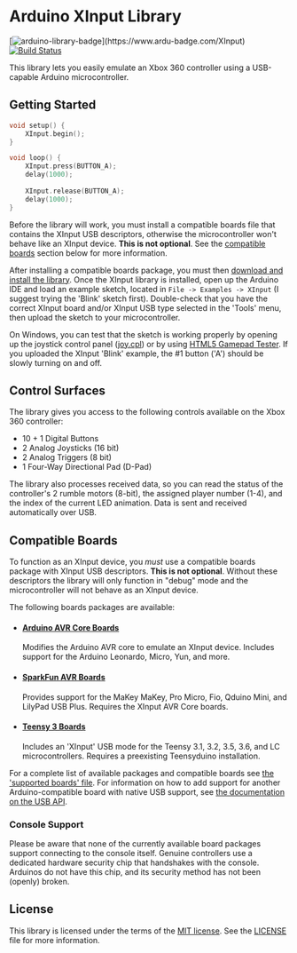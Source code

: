 # Arduino XInput Library 
[![arduino-library-badge](https://www.ardu-badge.com/badge/XInput.svg?)](https://www.ardu-badge.com/XInput) [![Build Status](https://github.com/dmadison/ArduinoXInput/workflows/build/badge.svg?branch=master)](https://github.com/dmadison/ArduinoXInput/actions?query=workflow%3Abuild)

This library lets you easily emulate an Xbox 360 controller using a USB-capable Arduino microcontroller.

## Getting Started

```cpp
void setup() {
	XInput.begin();
}

void loop() {
	XInput.press(BUTTON_A);
	delay(1000);
	
	XInput.release(BUTTON_A);
	delay(1000);
}
```

Before the library will work, you must install a compatible boards file that contains the XInput USB descriptors, otherwise the microcontroller won't behave like an XInput device. **This is not optional**. See the [compatible boards](#compatible-boards) section below for more information.

After installing a compatible boards package, you must then [download and install the library](https://www.arduino.cc/en/guide/libraries). Once the XInput library is installed, open up the Arduino IDE and load an example sketch, located in `File -> Examples -> XInput` (I suggest trying the 'Blink' sketch first). Double-check that you have the correct XInput board and/or XInput USB type selected in the 'Tools' menu, then upload the sketch to your microcontroller.

On Windows, you can test that the sketch is working properly by opening up the joystick control panel ([joy.cpl](https://support.microsoft.com/en-us/help/831361/how-to-troubleshoot-game-controllers-in-microsoft-games)) or by using [HTML5 Gamepad Tester](https://html5gamepad.com/). If you uploaded the XInput 'Blink' example, the #1 button ('A') should be slowly turning on and off.

## Control Surfaces

The library gives you access to the following controls available on the Xbox 360 controller:
* 10 + 1 Digital Buttons
* 2 Analog Joysticks (16 bit)
* 2 Analog Triggers (8 bit)
* 1 Four-Way Directional Pad (D-Pad)

The library also processes received data, so you can read the status of the controller's 2 rumble motors (8-bit), the assigned player number (1-4), and the index of the current LED animation. Data is sent and received automatically over USB.

## Compatible Boards

To function as an XInput device, you *must* use a compatible boards package with XInput USB descriptors. **This is not optional**. Without these descriptors the library will only function in "debug" mode and the microcontroller will not behave as an XInput device.

The following boards packages are available:

* #### [Arduino AVR Core Boards](https://www.github.com/dmadison/ArduinoXInput_AVR)
  Modifies the Arduino AVR core to emulate an XInput device. Includes support for the Arduino Leonardo, Micro, Yun, and more. 

* #### [SparkFun AVR Boards](https://www.github.com/dmadison/ArduinoXInput_SparkFun)
  Provides support for the MaKey MaKey, Pro Micro, Fio, Qduino Mini, and LilyPad USB Plus. Requires the XInput AVR Core boards.

* #### [Teensy 3 Boards](https://www.github.com/dmadison/ArduinoXInput_Teensy)
  Includes an 'XInput' USB mode for the Teensy 3.1, 3.2, 3.5, 3.6, and LC microcontrollers. Requires a preexisting Teensyduino installation.

For a complete list of available packages and compatible boards see [the 'supported boards' file](extras/SupportedBoards.md). For information on how to add support for another Arduino-compatible board with native USB support, see [the documentation on the USB API](extras/XInputUSB_API.md).

### Console Support

Please be aware that none of the currently available board packages support connecting to the console itself. Genuine controllers use a dedicated hardware security chip that handshakes with the console. Arduinos do not have this chip, and its security method has not been (openly) broken.

## License

This library is licensed under the terms of the [MIT license](https://opensource.org/licenses/MIT). See the [LICENSE](LICENSE) file for more information.

